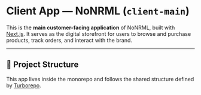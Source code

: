# Client App — NoNRML (`client-main`)

This is the **main customer-facing application** of NoNRML, built with [Next.js](https://nextjs.org/). It serves as the digital storefront for users to browse and purchase products, track orders, and interact with the brand.

---

## 📁 Project Structure

This app lives inside the monorepo and follows the shared structure defined by [Turborepo](https://turbo.build/).

